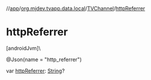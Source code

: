 //[app](../../../index.md)/[org.mjdev.tvapp.data.local](../index.md)/[TVChannel](index.md)/[httpReferrer](http-referrer.md)

# httpReferrer

[androidJvm]\

@Json(name = &quot;http_referrer&quot;)

var [httpReferrer](http-referrer.md): [String](https://kotlinlang.org/api/latest/jvm/stdlib/kotlin/-string/index.html)?
